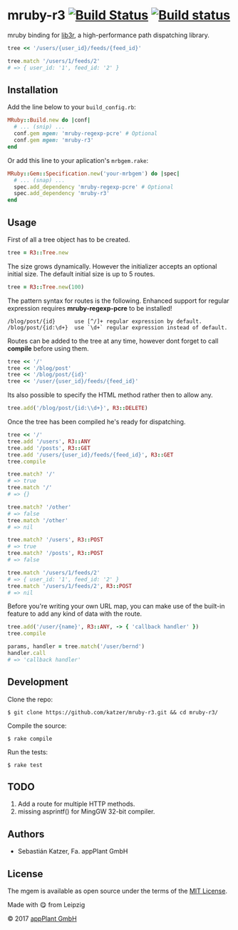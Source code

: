 # mruby-r3 [![Build Status](https://travis-ci.org/katzer/mruby-r3.svg?branch=master)](https://travis-ci.org/katzer/mruby-r3) [![Build status](https://ci.appveyor.com/api/projects/status/dhiknegayv8k18mw/branch/master?svg=true)](https://ci.appveyor.com/project/katzer/mruby-r3/branch/master)

mruby binding for [lib3r][r3], a high-performance path dispatching library.

```ruby
tree << '/users/{user_id}/feeds/{feed_id}'

tree.match '/users/1/feeds/2'
# => { user_id: '1', feed_id: '2' }
```


## Installation

Add the line below to your `build_config.rb`:

```ruby
MRuby::Build.new do |conf|
  # ... (snip) ...
  conf.gem mgem: 'mruby-regexp-pcre' # Optional
  conf.gem mgem: 'mruby-r3'
end
```

Or add this line to your aplication's `mrbgem.rake`:

```ruby
MRuby::Gem::Specification.new('your-mrbgem') do |spec|
  # ... (snap) ...
  spec.add_dependency 'mruby-regexp-pcre' # Optional
  spec.add_dependency 'mruby-r3'
end
```


## Usage

First of all a tree object has to be created.

```ruby
tree = R3::Tree.new
```

The size grows dynamically. However the initializer accepts an optional initial size.
The default initial size is up to 5 routes.

```ruby
tree = R3::Tree.new(100)
```

The pattern syntax for routes is the following. Enhanced support for regular expression requires __mruby-regexp-pcre__ to be installed!

    /blog/post/{id}      use [^/]+ regular expression by default.
    /blog/post/{id:\d+}  use `\d+` regular expression instead of default.

Routes can be added to the tree at any time, however dont forget to call __compile__ before using them.

```ruby
tree << '/'
tree << '/blog/post'
tree << '/blog/post/{id}'
tree << '/user/{user_id}/feeds/{feed_id}'
```

Its also possible to specify the HTML method rather then to allow any.

```ruby
tree.add('/blog/post/{id:\\d+}', R3::DELETE)
```

Once the tree has been compiled he's ready for dispatching.

```ruby
tree << '/'
tree.add '/users', R3::ANY
tree.add '/posts', R3::GET
tree.add '/users/{user_id}/feeds/{feed_id}', R3::GET
tree.compile

tree.match? '/'
# => true
tree.match '/'
# => {}

tree.match? '/other'
# => false
tree.match '/other'
# => nil

tree.match? '/users', R3::POST
# => true
tree.match? '/posts', R3::POST
# => false

tree.match '/users/1/feeds/2'
# => { user_id: '1', feed_id: '2' }
tree.match '/users/1/feeds/2', R3::POST
# => nil
```

Before you're writing your own URL map, you can make use of the built-in feature to add any kind of data with the route.

```ruby
tree.add('/user/{name}', R3::ANY, -> { 'callback handler' })
tree.compile

params, handler = tree.match('/user/bernd')
handler.call
# => 'callback handler'
```


## Development

Clone the repo:
    
    $ git clone https://github.com/katzer/mruby-r3.git && cd mruby-r3/

Compile the source:

    $ rake compile

Run the tests:

    $ rake test


## TODO

1. Add a route for multiple HTTP methods.
2. missing asprintf() for MingGW 32-bit compiler. 


## Authors

- Sebastián Katzer, Fa. appPlant GmbH


## License

The mgem is available as open source under the terms of the [MIT License][license].

Made with :yum: from Leipzig

© 2017 [appPlant GmbH][appplant]

[r3]: https://github.com/c9s/r3
[license]: http://opensource.org/licenses/MIT
[appplant]: www.appplant.de
